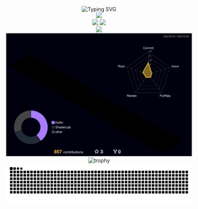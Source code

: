 <div align="center">
<img src="https://readme-typing-svg.herokuapp.com?font=Fira+Code&pause=1000&color=2F90F7&center=true&vCenter=true&width=300&lines=热爱编程;永远保持学习的激情;" alt="Typing SVG" />

<div>
  <img width="400" src="https://github-readme-streak-stats.herokuapp.com/?user=qqw1584913629&theme=transparent&hide_border=true&card_width=380" />
</div>

<div>
  <img width="400" src="https://github-readme-stats.vercel.app/api/top-langs/?username=qqw1584913629&theme=transparent&hide_border=true&include_all_commits=true&count_private=true&layout=compact" />
  <img width="400" src="https://github-readme-stats-git-masterrstaa-rickstaa.vercel.app/api?username=qqw1584913629&theme=transparent&show_icons=true&hide_border=true" />
</div>

<!-- 添加技能树 -->
<img src="https://skillicons.dev/icons?i=cs,unity,git,github,visualstudio,vscode&perline=6&size=24" />

<!-- 添加 3D 贡献图 -->
<img src="https://raw.githubusercontent.com/qqw1584913629/qqw1584913629/main/profile-3d-contrib/profile-night-rainbow.svg" width="800">

<img src="https://github-profile-trophy.vercel.app/?username=qqw1584913629&theme=onestar&no-frame=true&row=1&column=7&margin-w=8&margin-h=8" alt="trophy" />

<!-- 添加贪吃蛇贡献图 -->
<img alt="github contribution grid snake animation" src="https://raw.githubusercontent.com/qqw1584913629/qqw1584913629/output/github-snake.svg">

</div>
